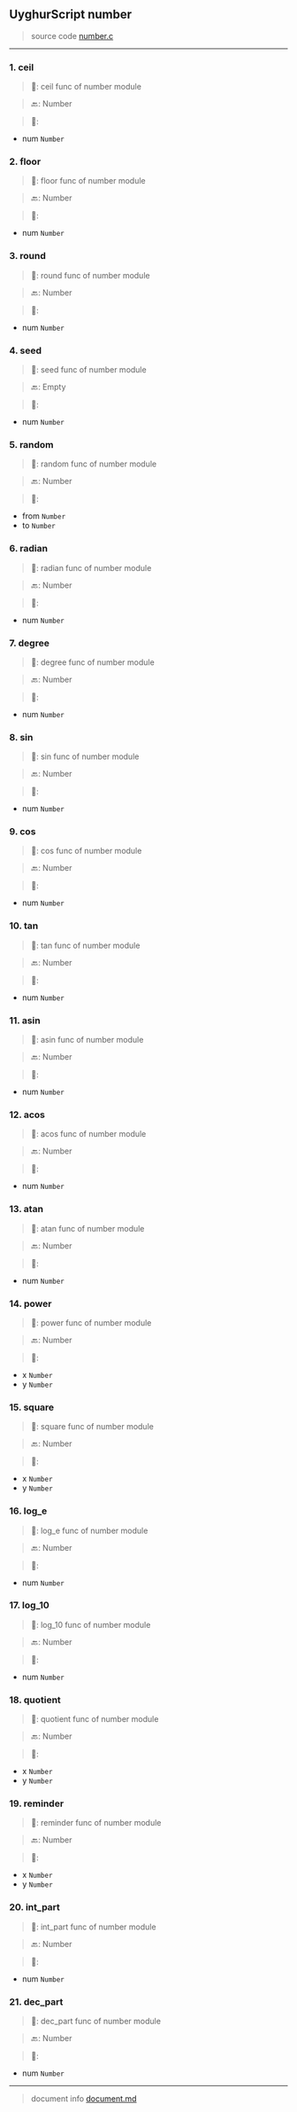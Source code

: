
## UyghurScript number

> source code [number.c](../../uyghur/internals/number.c)
---

### 1. ceil

> 📝:  ceil func of number module

> 🔙: Number

> 🛒: 
* num  `Number`


### 2. floor

> 📝:  floor func of number module

> 🔙: Number

> 🛒: 
* num  `Number`


### 3. round

> 📝:  round func of number module

> 🔙: Number

> 🛒: 
* num  `Number`


### 4. seed

> 📝:  seed func of number module

> 🔙: Empty

> 🛒: 
* num  `Number`


### 5. random

> 📝:  random func of number module

> 🔙: Number

> 🛒: 
* from  `Number`
* to  `Number`


### 6. radian

> 📝:  radian func of number module

> 🔙: Number

> 🛒: 
* num  `Number`


### 7. degree

> 📝:  degree func of number module

> 🔙: Number

> 🛒: 
* num  `Number`


### 8. sin

> 📝:  sin func of number module

> 🔙: Number

> 🛒: 
* num  `Number`


### 9. cos

> 📝:  cos func of number module

> 🔙: Number

> 🛒: 
* num  `Number`


### 10. tan

> 📝:  tan func of number module

> 🔙: Number

> 🛒: 
* num  `Number`


### 11. asin

> 📝:  asin func of number module

> 🔙: Number

> 🛒: 
* num  `Number`


### 12. acos

> 📝:  acos func of number module

> 🔙: Number

> 🛒: 
* num  `Number`


### 13. atan

> 📝:  atan func of number module

> 🔙: Number

> 🛒: 
* num  `Number`


### 14. power

> 📝:  power func of number module

> 🔙: Number

> 🛒: 
* x  `Number`
* y  `Number`


### 15. square

> 📝:  square func of number module

> 🔙: Number

> 🛒: 
* x  `Number`
* y  `Number`


### 16. log_e

> 📝:  log_e func of number module

> 🔙: Number

> 🛒: 
* num  `Number`


### 17. log_10

> 📝:  log_10 func of number module

> 🔙: Number

> 🛒: 
* num  `Number`


### 18. quotient

> 📝:  quotient func of number module

> 🔙: Number

> 🛒: 
* x  `Number`
* y  `Number`


### 19. reminder

> 📝:  reminder func of number module

> 🔙: Number

> 🛒: 
* x  `Number`
* y  `Number`


### 20. int_part

> 📝:  int_part func of number module

> 🔙: Number

> 🛒: 
* num  `Number`


### 21. dec_part

> 📝:  dec_part func of number module

> 🔙: Number

> 🛒: 
* num  `Number`


---
> document info [document.md](../README.md)
